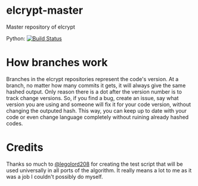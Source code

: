 # elcrypt-master
Master repository of elcrypt

Python: [![Build Status](https://travis-ci.org/elcrypt/elcrypt-python.svg?branch=v7)](https://travis-ci.org/elcrypt/elcrypt-python)

# How branches work
Branches in the elcrypt repositories represent the code's version. At a branch, no matter how many commits it gets, it will always give the same hashed output. Only reason there is a dot after the version number is to track change versions. So, if you find a bug, create an issue, say what version you are using and someone will fix it for your code version, without changing the outputed hash. This way, you can keep up to date with your code or even change language completely without ruining already hashed codes.

# Credits
Thanks so much to [@legolord208](https://github.com/legolord208/) for creating the test script that will be used universally in all ports of the algorithm. It really means a lot to me as it was a job I couldn't possibly do myself.